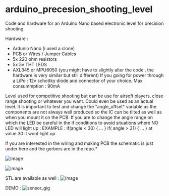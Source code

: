 # arduino_precesion_shooting_level
Code and hardware for an Arduino Nano based electronic level for precision shooting.

Hardware :
- Ardunio Nano (i used a clone)
- PCB or Wires / Jumper Cables
- 5x 220 ohm resistors
- 5x 5v THT LEDS
- AXL345 or MPU6050 (you might have to slightly alter the code , the hardware is very similar but still different)
If you going for power through a LiPo : 12v schottky diode and connector of your choice.
Max consummption : 90mA

Level used for competitive shooting but can be use for airsoft players, close range shooting or whatever you want. Could even be used as an actual level.
It is important to test and change the "angle_offset" variable as the components are not always well produced so the IC can be tilted as well as when you mount it on the PCB.
If you are to change the angle range on which the LED be careful in the if conditions to avoid situations where NO LED will light up : 
EXAMPLE : if(angle < 30)
{
...
}
if( angle > 31)
{
...
}
 at value 30 it wont light up.

 If you are interested in the wiring and making PCB the schematic is just under here and the gerbers are in the repo.*

 ![image](https://github.com/gaetancantelobre/arduino_precesion_shooting_level/assets/29492892/dc5a155f-c48e-4663-b52f-4ce3f3b73a25)

 ![image](https://github.com/gaetancantelobre/arduino_precision_tilt_sensor/assets/29492892/953139a4-2b3c-492e-b547-a4cc64a5ae48)


 STL are available as well :
 ![image](https://github.com/gaetancantelobre/arduino_precesion_shooting_level/assets/29492892/19db282e-2c31-4d25-b87b-15cdc179bf85)

 DEMO : 
 ![sensor_gig](https://github.com/gaetancantelobre/arduino_precesion_shooting_level/assets/29492892/338c3b9e-d12e-4d50-b67f-842567bdfe00)
